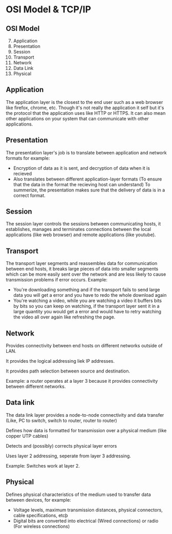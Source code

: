 <h1>OSI Model & TCP/IP</h1>

<h2>OSI Model</h2>
 
7. Application
6. Presentation
5. Session
4. Transport
3. Network
2. Data Link
1. Physical

 <h2>Application</h2>
 
 The application layer is the closest to the end user such as a web browser like firefox, chrome, etc. Though it's not really the application it self but it's the protocol that the application uses like HTTP or HTTPS. It can also mean other applications on your system that can communicate with other applications.
 
 <h2>Presentation</h2>

 The presentation layer's job is to translate between application and network formats for example:
 - Encryption of data as it is sent, and decryption of data when it is recieved
 - Also translates between different application-layer formats (To ensure that the data in the format the recieving host can understand)
 To summerize, the presentation makes sure that the delivery of data is in a correct format.

 <h2>Session</h2>
 
 The session layer controls the sessions between communicating hosts, it establishes, manages and terminates connections between the local applications (like web browser) and remote applications (like youtube).
 
 <h2>Transport</h2>

 The transport layer segments and reassembles data for communication between end hosts, it breaks large pieces of data into smaller segments which can be more easily sent over the network and are less likely to cause transmission problems if error occurs. Example:
 - You're downloading something and if the transport fails to send large data you will get a error and you have to redo the whole download again
 - You're watching a video, while you are watching a video it buffers bits by bits so you can keep on watching, if the transport layer sent it in a large quantity you would get a error and would have to retry watching the video all over again like refreshing the page.

 <h2>Network</h2>

 Provides connectivity between end hosts on different networks outside of LAN.
 
 It provides the logical addressing liek IP addresses.
 
 It provides path selection between source and destination.
 
 Example: a router operates at a layer 3 because it provides connectivity between different networks. 
 
 <h2>Data link</h2>
 
 The data link layer provides a node-to-node connectivity and data transfer (Like, PC to switch, switch to router, router to router)
 
 Defines how data is formatted for transmission over a physical medium (like copper UTP cables)

 Detects and (possibly) corrects physical layer errors

 Uses layer 2 addressing, seperate from layer 3 addressing.

 Example: Switches work at layer 2.

 <h2>Physical</h2>

 Defines physical characteristics of the medium used to transfer data between devices, for example:
  - Voltage levels, maximum transmission distances, physical connectors, cable specifications, etcþ
  - Digital bits are converted into electrical (Wired connections) or radio (For wireless connections)
